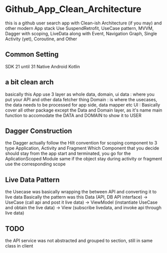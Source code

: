 # Github_App_Clean_Architecture
this is a github user search app with Clean-ish Architecture (if you may) and other modern App stack
Use SuspendRetrofit, UseCase pattern, MVVM, Dagger with scoping, LiveData along with Event, Navigation Graph,
Single Activity (yet), Coroutine, and Other

## Common Setting
SDK 21 until 31
Native Android Kotlin

## a bit clean arch
basically this App use 3 layer as whole
data, domain, ui
data : where you put your API and other data fetcher thing
Domain : is where the usecases, the data needs to be processed for app side, data mapper etc
UI : Basically cover all other package except the Data and Domain layer, as it's name main function to accomodate the DATA and DOMAIN to show it to USER

## Dagger Construction
the Dagger actually follow the Hilt convention for scoping component to 3 type
Application, Activity and Fragment
Which Component that you decide should stay from the app start and terminated, you go for the AplicationScoped Module
same if the object stay during activity or fragment use the corresponding scope

## Live Data Pattern
the Usecase was basically wrapping the between API and converting it to live data
Basically the pattern was this
Data (API, DB API interface) -> UseCase (call api and post it live data) -> ViewModel (instantiate UseCase and obtain the live data) -> View (subscribe livedata, and invoke api through live data)

## TODO
the API service was not abstracted and grouped to section, still in same class in client


